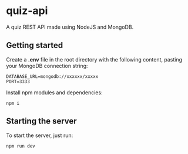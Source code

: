 # quiz-api
A quiz REST API made using NodeJS and MongoDB.

## Getting started
Create a **.env** file in the root directory with the following content, pasting your MongoDB connection string:

    DATABASE_URL=mongodb://xxxxxx/xxxxx
    PORT=3333

Install npm modules and dependencies:

    npm i
    
## Starting the server
To start the server, just run:

    npm run dev
